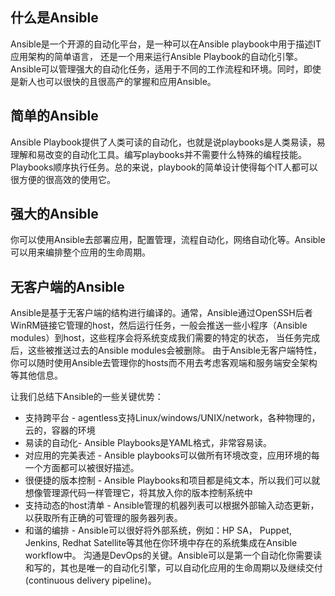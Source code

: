 ## 什么是Ansible
Ansible是一个开源的自动化平台，是一种可以在Ansible playbook中用于描述IT应用架构的简单语言， 还是一个用来运行Ansible Playbook的自动化引擎。
Ansible可以管理强大的自动化任务，适用于不同的工作流程和环境。同时，即使是新人也可以很快的且很高产的掌握和应用Ansible。
## 简单的Ansible
Ansible Playbook提供了人类可读的自动化，也就是说playbooks是人类易读，易理解和易改变的自动化工具。编写playbooks并不需要什么特殊的编程技能。Playbooks顺序执行任务。总的来说，playbook的简单设计使得每个IT人都可以很方便的很高效的使用它。
## 强大的Ansible
你可以使用Ansible去部署应用，配置管理，流程自动化，网络自动化等。Ansible可以用来编排整个应用的生命周期。
## 无客户端的Ansible
Ansible是基于无客户端的结构进行编译的。通常，Ansible通过OpenSSH后者WinRM链接它管理的host，然后运行任务，一般会推送一些小程序（Ansible modules）到host，这些程序会将系统变成我们需要的特定的状态， 当任务完成后，这些被推送过去的Ansible modules会被删除。
由于Ansible无客户端特性，你可以随时使用Ansible去管理你的hosts而不用去考虑客观端和服务端安全架构等其他信息。

让我们总结下Ansible的一些关键优势：
* 支持跨平台 - agentless支持Linux/windows/UNIX/network，各种物理的，云的，容器的环境
* 易读的自动化- Ansible Playbooks是YAML格式，非常容易读。
* 对应用的完美表述 - Ansible playbooks可以做所有环境改变，应用环境的每一个方面都可以被很好描述。
* 很便捷的版本控制 - Ansible Playbooks和项目都是纯文本，所以我们可以就想像管理源代码一样管理它，将其放入你的版本控制系统中
* 支持动态的host清单 - Ansible管理的机器列表可以根据外部输入动态更新，以获取所有正确的可管理的服务器列表。
* 和谐的编排 - Ansible可以很好将外部系统，例如：HP SA， Puppet, Jenkins, Redhat Satellite等其他在你环境中存在的系统集成在Ansible workflow中。
沟通是DevOps的关键。Ansible可以是第一个自动化你需要读和写的，其也是唯一的自动化引擎，可以自动化应用的生命周期以及继续交付(continuous delivery pipeline)。
